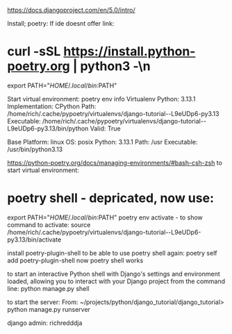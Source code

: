 https://docs.djangoproject.com/en/5.0/intro/

Install; poetry:
If ide doesnt offer link:
# curl -sSL https://install.python-poetry.org | python3 -\n
export PATH="$HOME/.local/bin:$PATH"

Start virtual environment:
poetry env info
Virtualenv
Python:         3.13.1
Implementation: CPython
Path:           /home/rich/.cache/pypoetry/virtualenvs/django-tutorial--L9eUDp6-py3.13
Executable:     /home/rich/.cache/pypoetry/virtualenvs/django-tutorial--L9eUDp6-py3.13/bin/python
Valid:          True

Base
Platform:   linux
OS:         posix
Python:     3.13.1
Path:       /usr
Executable: /usr/bin/python3.13

https://python-poetry.org/docs/managing-environments/#bash-csh-zsh
to start virtual environment:
# poetry shell - depricated, now use:
export PATH="$HOME/.local/bin:$PATH"
poetry env activate - to show command to activate:
source /home/rich/.cache/pypoetry/virtualenvs/django-tutorial--L9eUDp6-py3.13/bin/activate

install poetry-plugin-shell to be able to use poetry shell again:
poetry self add poetry-plugin-shell
now poetry shell works

to start an interactive Python shell with Django's settings and environment loaded,
allowing you to interact with your Django project from the command line:
python manage.py shell

to start the server:
From:
~/projects/python/django_tutorial/django_tutorial>
python manage.py runserver  

django admin:
richredddja